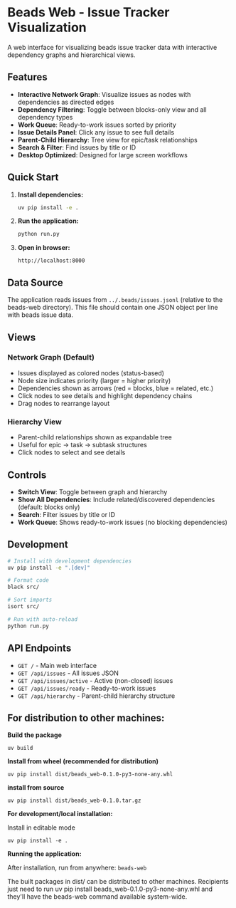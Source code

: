 # Beads Web - Issue Tracker Visualization

A web interface for visualizing beads issue tracker data with interactive dependency graphs and hierarchical views.

## Features

- **Interactive Network Graph**: Visualize issues as nodes with dependencies as directed edges
- **Dependency Filtering**: Toggle between blocks-only view and all dependency types
- **Work Queue**: Ready-to-work issues sorted by priority  
- **Issue Details Panel**: Click any issue to see full details
- **Parent-Child Hierarchy**: Tree view for epic/task relationships
- **Search & Filter**: Find issues by title or ID
- **Desktop Optimized**: Designed for large screen workflows

## Quick Start

1. **Install dependencies:**
   ```bash
   uv pip install -e .
   ```

2. **Run the application:**
   ```bash
   python run.py
   ```

3. **Open in browser:**
   ```
   http://localhost:8000
   ```

## Data Source

The application reads issues from `../.beads/issues.jsonl` (relative to the beads-web directory). This file should contain one JSON object per line with beads issue data.

## Views

### Network Graph (Default)
- Issues displayed as colored nodes (status-based)
- Node size indicates priority (larger = higher priority)  
- Dependencies shown as arrows (red = blocks, blue = related, etc.)
- Click nodes to see details and highlight dependency chains
- Drag nodes to rearrange layout

### Hierarchy View
- Parent-child relationships shown as expandable tree
- Useful for epic -> task -> subtask structures
- Click nodes to select and see details

## Controls

- **Switch View**: Toggle between graph and hierarchy
- **Show All Dependencies**: Include related/discovered dependencies (default: blocks only)
- **Search**: Filter issues by title or ID
- **Work Queue**: Shows ready-to-work issues (no blocking dependencies)

## Development

```bash
# Install with development dependencies
uv pip install -e ".[dev]"

# Format code
black src/

# Sort imports  
isort src/

# Run with auto-reload
python run.py
```

## API Endpoints

- `GET /` - Main web interface
- `GET /api/issues` - All issues JSON
- `GET /api/issues/active` - Active (non-closed) issues
- `GET /api/issues/ready` - Ready-to-work issues
- `GET /api/hierarchy` - Parent-child hierarchy structure


## For distribution to other machines:

**Build the package**

```
uv build
```

**Install from wheel (recommended for distribution)**

```
uv pip install dist/beads_web-0.1.0-py3-none-any.whl
```

**install from source**

```
uv pip install dist/beads_web-0.1.0.tar.gz
```

**For development/local installation:**

Install in editable mode

```
uv pip install -e .
```

**Running the application:**

After installation, run from anywhere: `beads-web`

The built packages in dist/ can be distributed to other machines. Recipients just need to run uv pip install beads_web-0.1.0-py3-none-any.whl and they'll have the beads-web command available system-wide.
